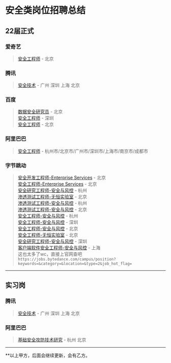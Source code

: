 # 安全类岗位招聘总结  

## 22届正式

### 爱奇艺
> [安全工程师](https://campus.iqiyi.com/campus_apply/iqiyi/38597#/job/817261a4-0398-415a-b80b-886b255c310c) - 北京  

### 腾讯 
> [安全技术](https://join.qq.com/post_detail.html?pid=1&id=112&tid=2) - 广州 深圳 上海 北京 

### 百度
> [数据安全研究员](https://talent.baidu.com/external/baidu/campus.html#/jobDetail/all/1/193146) - 北京  
> [安全工程师](https://talent.baidu.com/external/baidu/campus.html#/jobDetail/all/1/192932) - 深圳  
> [安全工程师](https://talent.baidu.com/external/baidu/campus.html#/jobDetail/all/1/192931) - 北京  

### 阿里巴巴  
> [安全工程师](https://talent.alibaba.com/campus-position/12747?spm=a1z9iw.13825115.0.0.60663ae76tcuZa) - 杭州市/北京市/广州市/深圳市/上海市/南京市/成都市  

### 字节跳动  
> [安全开发工程师-Enterprise Services](https://jobs.bytedance.com/campus/position/6994716399319173384/detail) - 北京  
> [安全工程师-Enterprise Services](https://jobs.bytedance.com/campus/position/6994714426805340446/detail) - 北京  
> [安全研究工程师-安全与风控](https://jobs.bytedance.com/campus/position/6994738529549568269/detail) - 杭州  
> [渗透测试工程师-无恒实验室](https://jobs.bytedance.com/campus/position/6994754271120148767/detail) - 北京  
> [渗透测试工程师-安全与风控](https://jobs.bytedance.com/campus/position/6994738493528344868/detail) - 杭州  
> [渗透测试工程师-安全与风控](https://jobs.bytedance.com/campus/position/6994770128269723941/detail) - 北京  
> [安全工程师-安全与风控](https://jobs.bytedance.com/campus/position/6994739017205287181/detail) - 杭州  
> [安全工程师-安全与风控](https://jobs.bytedance.com/campus/position/6993367739378305311/detail) - 深圳  
> [安全工程师-安全与风控](https://jobs.bytedance.com/campus/position/6994769469281782029/detail) - 北京  
> [安全工程师-无恒实验室](https://jobs.bytedance.com/campus/position/6994754273947076900/detail) - 北京  
> [安全研究工程师-安全与风控](https://jobs.bytedance.com/campus/position/6993365548416420127/detail) - 深圳  
> [客户端软件安全工程师-安全与风控](https://jobs.bytedance.com/campus/position/6994773648808626469/detail) - 上海  
> 这也太多了wc，直接上官网查吧`https://jobs.bytedance.com/campus/position?keywords=&category=&location=&type=2&job_hot_flag=`


------

## 实习岗

### 腾讯
> [安全技术](https://join.qq.com/post_detail.html?pid=2&id=112&tid=2) - 广州 深圳 上海 北京  

### 阿里巴巴  
> [基础安全攻防技术研究](https://talent.alibaba.com/campus-project/922?spm=a1z9iw.13825115.0.0.631e3ae7oQcuKV) - 杭州 北京  

------  
**以上甲方，后面会继续更新，会有乙方。